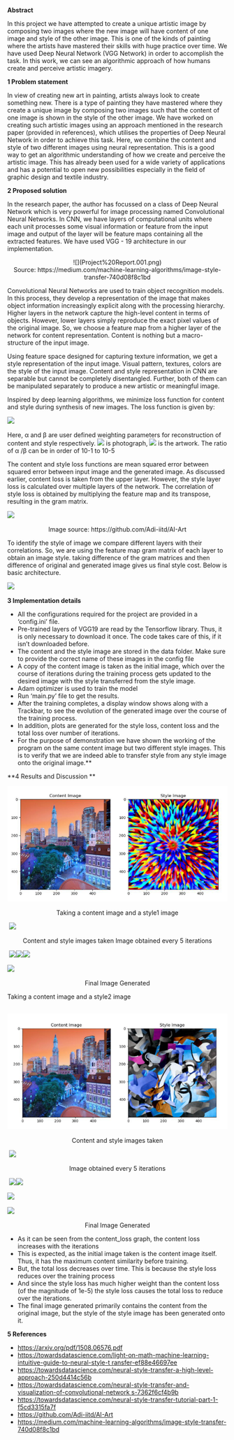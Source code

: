 ﻿**Abstract** 

In this project we have attempted to create a unique artistic image by composing two images where the new image will have content of one image and style of the other image. This is one of the kinds of painting where the artists have mastered their skills with huge practice over time. We have used Deep Neural Network (VGG Network) in order to accomplish the task. In this work, we can see an algorithmic approach of how humans create and perceive artistic imagery. 

**1    Problem statement** 

In view of creating new art in painting, artists always look to create something new. There is a type of painting they have mastered where they create a unique image by composing two  images such that the content of one image is shown in the style of the other image. We have worked on creating such artistic images using an approach mentioned in the research paper (provided in references), which utilises the properties of Deep Neural Network in order to achieve this task. Here, we combine the content and style of  two  different  images  using  neural  representation.  This  is  a  good  way  to  get  an  algorithmic understanding of how we create and perceive the artistic image.  This has already been used for a wide variety of applications and has a potential to open new possibilities especially in the field of graphic design and textile industry. 

**2    Proposed solution** 

In the research paper, the author has focussed on a class of Deep Neural Network which is very powerful for image processing named Convolutional Neural Networks. In CNN, we have layers of computational units where each unit processes some visual information or feature from the input image and output of the layer will be feature maps containing all the extracted features. We have used VGG - 19 architecture in our implementation. 

<center>![](Project%20Report.001.png)</center>

<center>Source: https://medium.com/machine-learning-algorithms/image-style-transfer-740d08f8c1bd </center>

Convolutional Neural Networks are used to train object recognition models. In this process, they develop a  representation  of  the  image  that  makes  object  information  increasingly  explicit  along  with  the processing hierarchy. Higher layers in the network capture the high-level content in terms of objects. However, lower layers simply reproduce the exact pixel values of the original image. So, we choose a feature map from a higher layer of the network for content representation. Content is nothing but a macro-structure of the input image.  

Using feature space designed for capturing texture information, we get a style representation of the input image. Visual pattern, textures, colors are the style of the input image. Content and style representation in CNN are separable but cannot be completely disentangled. Further, both of them can be manipulated separately to produce a new artistic or meaningful image.  

Inspired by deep learning algorithms, we minimize loss function for content and style during synthesis of new images. The loss function is given by: 

![](Project%20Report.002.png)

Here, α and β are user defined weighting parameters for reconstruction of content and style respectively. ![](Project%20Report.003.png) is photograph, ![](Project%20Report.004.png) is the artwork. The ratio of α /β can be in order of 10-1 to 10-5 

The content and style loss functions are mean squared error between squared error between input image and the generated image.  As discussed earlier, content loss is taken from the upper layer. However, the style layer loss is calculated over multiple layers of the network. The correlation of style loss is obtained by multiplying the feature map and its transpose, resulting in the gram matrix.  

![](Project%20Report.005.png)

<center> Image source: https://github.com/Adi-iitd/AI-Art </center>

To identify the style of image we compare different layers with their correlations. So, we are using the feature map gram matrix of each layer to obtain an image style. taking difference of the gram matrices and then difference of original and generated image gives us final style cost. Below is basic architecture. 

![](Project%20Report.006.png)

**3    Implementation details** 

- All the configurations required for the project are provided in a ‘config.ini’ file. 
- Pre-trained  layers  of  VGG19  are  read by the Tensorflow library. Thus, it is only necessary to download it once. The code takes care of this, if it isn’t downloaded before. 
- The content and the style image are stored in the data folder. Make sure to provide the correct name of these images in the config file 
- A copy of the content image is taken as the initial image, which over the course of iterations during the training process gets updated to the desired image with the style transferred from the style image. 
- Adam optimizer is used to train the model 
- Run ‘main.py’ file to get the results. 
- After the training completes, a display window shows along with a Trackbar, to see the evolution of the generated image over the course of the training process. 
- In addition, plots are generated for the style loss, content loss and the total loss over number of iterations. 
- For  the  purpose  of demonstration we have shown the working of the program on the same content image but two different style images. This is to verify that we are indeed able to transfer style from any style image onto the original image.** 

**4   Results and Discussion **

![](Project%20Report.007.png)

<center> Taking a content image and a style1 image </center>

​											 ![](Project%20Report.008.png)

<center> Content and style images taken Image obtained every 5 iterations </center>



​								![](Project%20Report.009.png)![](Project%20Report.010.png)![](Project%20Report.012.png)



![](Project%20Report.013.png)

<center> Final Image Generated </center>



Taking a content image and a style2 image

​																	 ![](Project%20Report.014.png)

<center> Content and style images taken </center>

​										 ![](Project%20Report.015.png)

<center> Image obtained every 5 iterations </center>

​															![](Project%20Report.016.png)![](Project%20Report.017.png)

![](Project%20Report.018.png)

![](Project%20Report.019.png)

<center> Final Image Generated </center>



- As it can be seen from the content\_loss graph, the content loss increases with the iterations 
- This is expected, as the initial image taken is the content image itself. Thus, it has the maximum content similarity before training.  
- But, the total loss decreases over time. This is because the style loss reduces over the training process 
- And since the style loss has much higher weight than the content loss (of the magnitude of 1e-5) the style loss causes the total loss to reduce over the iterations. 
- The final image generated primarily contains the content from the original image, but the style of the style image has been generated onto it. 

**5   References** 

- <https://arxiv.org/pdf/1508.06576.pdf>  
- [https://towardsdatascience.com/light-on-math-machine-learning-intuitive-guide-to-neural-style-t ransfer-ef88e46697ee](https://towardsdatascience.com/light-on-math-machine-learning-intuitive-guide-to-neural-style-transfer-ef88e46697ee)  
- <https://towardsdatascience.com/neural-style-transfer-a-high-level-approach-250d4414c56b>  
- [https://towardsdatascience.com/neural-style-transfer-and-visualization-of-convolutional-network s-7362f6cf4b9b](https://towardsdatascience.com/neural-style-transfer-and-visualization-of-convolutional-networks-7362f6cf4b9b)  
- <https://towardsdatascience.com/neural-style-transfer-tutorial-part-1-f5cd3315fa7f>  
- <https://github.com/Adi-iitd/AI-Art> 
- <https://medium.com/machine-learning-algorithms/image-style-transfer-740d08f8c1bd>  
